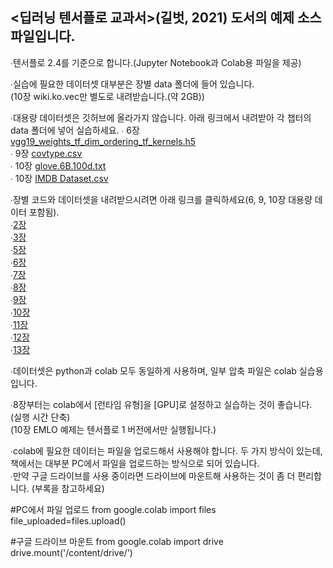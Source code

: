 ## <딥러닝 텐서플로 교과서>(길벗, 2021) 도서의 예제 소스 파일입니다.

∙텐서플로 2.4를 기준으로 합니다.(Jupyter Notebook과 Colab용 파일을 제공) </br>

∙실습에 필요한 데이터셋 대부분은 장별 data 폴더에 들어 있습니다.</br>
(10장 wiki.ko.vec만 별도로 내려받습니다.(약 2GB))</br>

∙대용량 데이터셋은 깃허브에 올라가지 않습니다. 아래 링크에서 내려받아 각 챕터의 data 폴더에 넣어 실습하세요. 
 ∙ 6장 [vgg19_weights_tf_dim_ordering_tf_kernels.h5](https://github.com/gilbutITbook/080263/releases/download/untagged-23018fdc7205aab3fc5f/vgg19_weights_tf_dim_ordering_tf_kernels.h5) </br>
 ∙ 9장 [covtype.csv](https://github.com/gilbutITbook/080263/releases/download/untagged-23018fdc7205aab3fc5f/covtype.csv) </br>
 ∙ 10장 [glove.6B.100d.txt](https://github.com/gilbutITbook/080263/releases/download/untagged-e8dcfb40386ec4ccbae7/glove.6B.100d.txt) </br>
 ∙ 10장 [IMDB Dataset.csv](https://github.com/gilbutITbook/080263/releases/download/untagged-e8dcfb40386ec4ccbae7/IMDB.Dataset.csv) </br>

∙장별 코드와 데이터셋을 내려받으시려면 아래 링크를 클릭하세요(6, 9, 10장 대용량 데이터 포함됨). </br>
 ∙[2장](https://github.com/gilbutITbook/080263/releases/download/untagged-5c8795751bcb50c0abc9/chap2.zip)</br>
 ∙[3장](https://github.com/gilbutITbook/080263/releases/download/untagged-5c8795751bcb50c0abc9/chap3.zip)</br>
 ∙[5장](https://github.com/gilbutITbook/080263/releases/download/untagged-5c8795751bcb50c0abc9/chap5.zip)</br>
 ∙[6장](https://github.com/gilbutITbook/080263/releases/download/untagged-5c8795751bcb50c0abc9/chap6.zip)</br>
 ∙[7장](https://github.com/gilbutITbook/080263/releases/download/untagged-f2952268468b035c28da/chap7.zip)</br>
 ∙[8장](https://github.com/gilbutITbook/080263/releases/download/untagged-f2952268468b035c28da/chap8.zip)</br>
 ∙[9장](https://github.com/gilbutITbook/080263/releases/download/untagged-f2952268468b035c28da/chap9.zip)</br>
 ∙[10장](https://github.com/gilbutITbook/080263/releases/download/untagged-f2952268468b035c28da/chap10.zip)</br>
 ∙[11장](https://github.com/gilbutITbook/080263/releases/download/untagged-f2952268468b035c28da/chap11.zip)</br>
 ∙[12장](https://github.com/gilbutITbook/080263/releases/download/untagged-f2952268468b035c28da/chap12.zip)</br>
 ∙[13장](https://github.com/gilbutITbook/080263/releases/download/untagged-f2952268468b035c28da/chap13.zip)</br>

∙데이터셋은 python과 colab 모두 동일하게 사용하며, 일부 압축 파일은 colab 실습용입니다.</br>

∙8장부터는 colab에서 [런타임 유형]을 [GPU]로 설정하고 실습하는 것이 좋습니다. (실행 시간 단축)</br>
(10장 EMLO 예제는 텐서플로 1 버전에서만 실행됩니다.)</br>

∙colab에 필요한 데이터는 파일을 업로드해서 사용해야 합니다. 두 가지 방식이 있는데, 책에서는 대부분 PC에서 파일을 업로드하는 방식으로 되어 있습니다. </br>
∙만약 구글 드라이브를 사용 중이라면 드라이브에 마운트해 사용하는 것이 좀 더 편리합니다. (부록을 참고하세요)</br>

#PC에서 파일 업로드
from google.colab import files
file_uploaded=files.upload()

#구글 드라이브 마운트
from google.colab import drive
drive.mount('/content/drive/')

